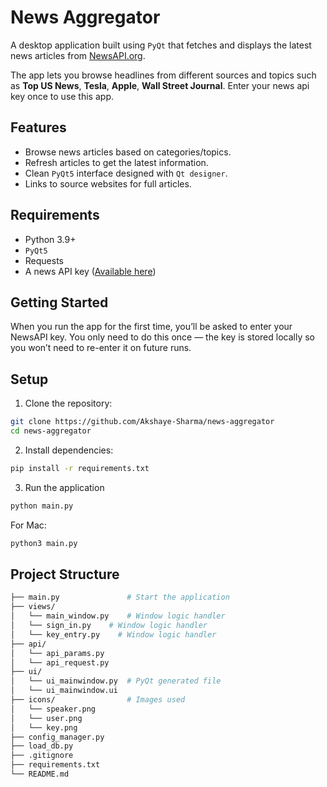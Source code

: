 # News Aggregator

A desktop application built using `PyQt` that fetches and displays the latest news articles from [NewsAPI.org](newsapi.org).

The app lets you browse headlines from different sources and topics such as **Top US News**, **Tesla**, **Apple**, **Wall Street Journal**. Enter your news api key once to use this app.

## Features

* Browse news articles based on categories/topics.
* Refresh articles to get the latest information.
* Clean `PyQt5` interface designed with `Qt designer`.
* Links to source websites for full articles.

## Requirements

* Python 3.9+
* `PyQt5`
* Requests
* A news API key ([Available here](newsapi.org))

## Getting Started

When you run the app for the first time, you’ll be asked to enter your NewsAPI key.
You only need to do this once — the key is stored locally so you won’t need to re-enter it on future runs.

## Setup

1. Clone the repository:
```bash
git clone https://github.com/Akshaye-Sharma/news-aggregator
cd news-aggregator
```
2. Install dependencies:
```bash
pip install -r requirements.txt
```
3. Run the application
```bash
python main.py
```
For Mac:
```bash
python3 main.py
```
## Project Structure
```bash
├── main.py               # Start the application
├── views/
│   └── main_window.py    # Window logic handler
│   └── sign_in.py    # Window logic handler
│   └── key_entry.py    # Window logic handler
├── api/
│   └── api_params.py    
│   └── api_request.py    
├── ui/
│   └── ui_mainwindow.py  # PyQt generated file
│   └── ui_mainwindow.ui
├── icons/                # Images used
│   └── speaker.png
│   └── user.png
│   └── key.png
├── config_manager.py
├── load_db.py
├── .gitignore
├── requirements.txt
└── README.md
```